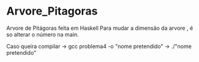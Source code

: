 # Arvore_Pitagoras
Arvore de Pitágoras feita em Haskell
Para mudar a dimensão da arvore , é so alterar o número na main.

Caso queira compilar
-> gcc problema4 -o "nome pretendido"
-> ./"nome pretendido"
